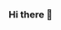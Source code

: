 ### Hi there 👋

<!--
**katishasokol/katishasokol** is a ✨ _special_ ✨ repository because its `README.md` (this file) appears on your GitHub profile.

Here are some ideas to get you started:

- 👯 **I'm currently working as an IT recruiter**
- ⚡ **I'm looking for FPGA / SoC / ASIC / RTL developers and verifiers**
- 💬 **Ask me about job details**
- 📫 **How to reach me: [...](https://t.me/katishasokol)https://t.me/katishasokol**

